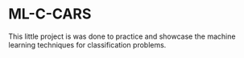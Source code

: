 # ML-C-CARS
This little project is was done to practice and showcase the machine learning techniques for classification problems.
